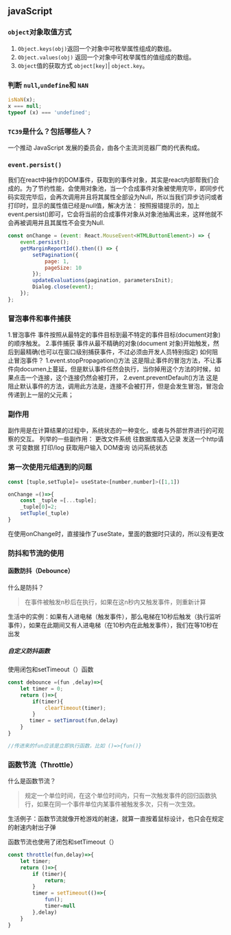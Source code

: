 ## javaScript

### `object`对象取值方式

1. `Object.keys(obj)`返回一个对象中可枚举属性组成的数组。
2. `Object.values(obj)` 返回一个对象中可枚举属性的值组成的数组。
3. `Object`值的获取方式 `object[key]`| `object.key`。

### 判断 `null`,`undefine`和 `NAN`

  ```javascript
isNaN(x);
x === null;
typeof (x) === 'undefined';
```

### `TC39`是什么？包括哪些人？

一个推动 JavaScript 发展的委员会，由各个主流浏览器厂商的代表构成。

### `event.persist()`

我们在react中操作的DOM事件，获取到的事件对象，其实是react内部帮我们合成的。为了节约性能，会使用对象池，当一个合成事件对象被使用完毕，即同步代码实现完毕后，会再次调用并且将其属性全部设为Null，所以当我们异步访问或者打印时，显示的属性值已经是null值，解决方法：
按照报错提示的，加上event.persist()即可，它会将当前的合成事件对象从对象池抽离出来，这样他就不会再被调用并且其属性不会变为Null.

```javascript
const onChange = (event: React.MouseEvent<HTMLButtonElement>) => {
    event.persist();
    getMarginReportId().then(() => {
        setPagination({
            page: 1,
            pageSize: 10
        });
        updateEvaluations(pagination, parametersInit);
        Dialog.close(event);
    });
};
```

### 冒泡事件和事件捕获

1.冒泡事件 事件按照从最特定的事件目标到最不特定的事件目标(document对象)的顺序触发。 2.事件捕获 事件从最不精确的对象(document 对象)开始触发，然后到最精确(也可以在窗口级别捕获事件，不过必须由开发人员特别指定)
如何阻止冒泡事件？ 1.event.stopPropagation()方法 这是阻止事件的冒泡方法，不让事件向documen上蔓延，但是默认事件任然会执行，当你掉用这个方法的时候，如果点击一个连接，这个连接仍然会被打开，
2.event.preventDefault()方法 这是阻止默认事件的方法，调用此方法是，连接不会被打开，但是会发生冒泡，冒泡会传递到上一层的父元素；

### 副作用

副作用是在计算结果的过程中，系统状态的一种变化，或者与外部世界进行的可观察的交互。 列举的一些副作用：
      更改文件系统
      往数据库插入记录
      发送一个http请求
      可变数据
      打印/log
      获取用户输入
      DOM查询
      访问系统状态

### 第一次使用元组遇到的问题

```javaScript
const [tuple,setTuple]= useState<[number,number]>([1,1])

onChange =()=>{
    const _tuple =[...tuple];
    _tuple[0]=2;
    setTuple(_tuple)
}
```

在使用onChange时，直接操作了useState，里面的数据时只读的，所以没有更改


### 防抖和节流的使用

#### 函数防抖（Debounce）

什么是防抖？
>在事件被触发n秒后在执行，如果在这n秒内又触发事件，则重新计算

生活中的实例：如果有人进电梯（触发事件），那么电梯在10秒后触发（执行监听事件），如果在此期间又有人进电梯（在10秒内在此触发事件），我们在等10秒在出发

##### 自定义防抖函数

使用闭包和setTimeout（）函数

```javaScript
const debounce =(fun ,delay)=>{
    let timer = 0;
    return ()=>{
        if(timer){
            clearTimeout(timer);
        }
       timer = setTimrout(fun,delay)
    }
}

//传进来的fun应该是立即执行函数，比如 ()=>{fun()}
```

### 函数节流（Throttle）

什么是函数节流？
>规定一个单位时间，在这个单位时间内，只有一次触发事件的回归函数执行，如果在同一个事件单位内某事件被触发多次，只有一次生效。

生活例子：函数节流就像开枪游戏的射速，就算一直按着鼠标设计，也只会在规定的射速内射出子弹

函数节流也使用了闭包和setTimeout（）

```javaScript
const throttle(fun,delay)=>{
    let timer;
    return ()=>{
        if (timer){
            return;
        }
        timer = setTimeout(()=>{
            fun();
            timer=null
        },delay)
    }
}
```

